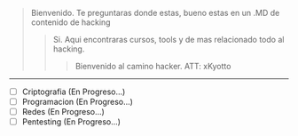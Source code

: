 > Bienvenido. Te preguntaras donde estas, bueno estas en un .MD de contenido de hacking
>> Si. Aqui encontraras cursos, tools y de mas relacionado todo al hacking.
>>> Bienvenido al camino hacker. ATT: xKyotto
___
* [ ] Criptografia (En Progreso...)
* [ ] Programacion (En Progreso...)
* [ ] Redes (En Progreso...)
* [ ] Pentesting (En Progreso...)

